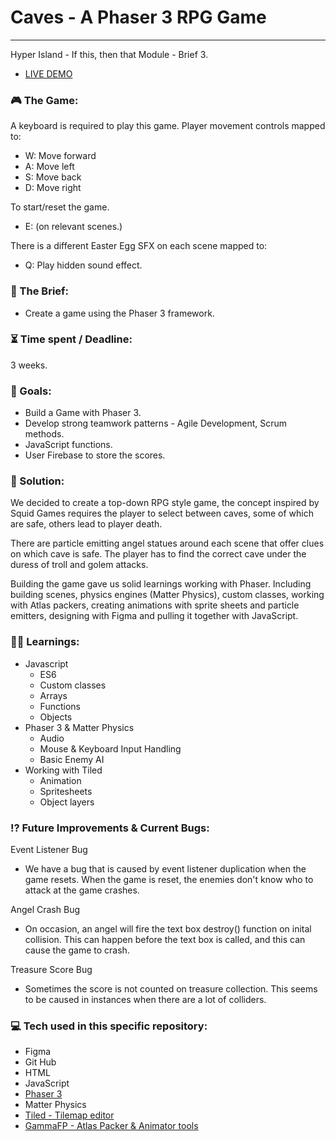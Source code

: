 # Caves - A Phaser 3 RPG Game

---

Hyper Island - If this, then that Module - Brief 3.

- [LIVE DEMO](https://harry-yates.github.io/PhaserGame-RPG-Caves/)

### :video_game: The Game:

A keyboard is required to play this game. Player movement controls mapped to:

- W: Move forward
- A: Move left
- S: Move back
- D: Move right

To start/reset the game.

- E: (on relevant scenes.)

There is a different Easter Egg SFX on each scene mapped to:

- Q: Play hidden sound effect.

### :open_file_folder: The Brief:

- Create a game using the Phaser 3 framework.

### :hourglass_flowing_sand: Time spent / Deadline:

3 weeks.

### :dart: Goals:

- Build a Game with Phaser 3.
- Develop strong teamwork patterns - Agile Development, Scrum methods.
- JavaScript functions.
- User Firebase to store the scores.

### :mechanical_arm: Solution:

We decided to create a top-down RPG style game, the concept inspired by Squid Games requires the player to select between caves, some of which are safe, others lead to player death.

There are particle emitting angel statues around each scene that offer clues on which cave is safe. The player has to find the correct cave under the duress of troll and golem attacks.

Building the game gave us solid learnings working with Phaser. Including building scenes, physics engines (Matter Physics), custom classes, working with Atlas packers, creating animations with sprite sheets and particle emitters, designing with Figma and pulling it together with JavaScript.

### :man_student: Learnings:

- Javascript
  - ES6
  - Custom classes
  - Arrays
  - Functions
  - Objects
- Phaser 3 & Matter Physics
  - Audio
  - Mouse & Keyboard Input Handling
  - Basic Enemy AI
- Working with Tiled
  - Animation
  - Spritesheets
  - Object layers

### :interrobang: Future Improvements & Current Bugs:

Event Listener Bug

- We have a bug that is caused by event listener duplication when the game resets. When the game is reset, the enemies don't know who to attack at the game crashes.

Angel Crash Bug

- On occasion, an angel will fire the text box destroy() function on inital collision. This can happen before the text box is called, and this can cause the game to crash.

Treasure Score Bug

- Sometimes the score is not counted on treasure collection. This seems to be caused in instances when there are a lot of colliders.

### :computer: Tech used in this specific repository:

- Figma
- Git Hub
- HTML
- JavaScript
- [Phaser 3](https://phaser.io/phaser3)
- Matter Physics
- [Tiled - Tilemap editor](https://www.mapeditor.org/)
- [GammaFP - Atlas Packer & Animator tools](https://gammafp.com/tools)
